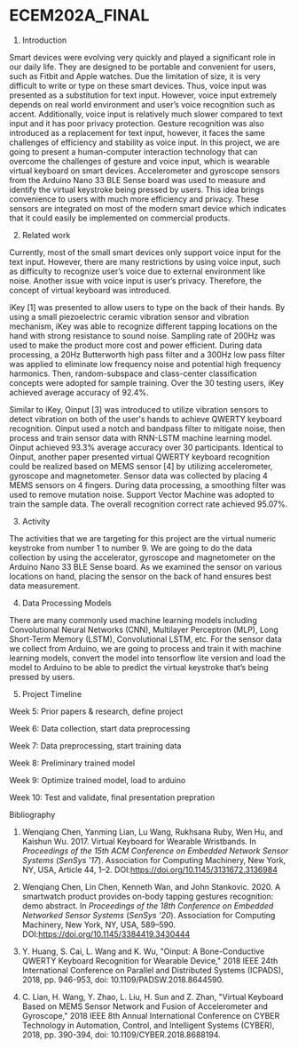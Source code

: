 # ECEM202A_FINAL

1. Introduction

Smart devices were evolving very quickly and played a significant role in our daily life. They are designed to be portable and convenient for users, such as Fitbit and Apple watches. Due the limitation of size, it is very difficult to write or type on these smart devices. Thus, voice input was presented as a substitution for text input. However, voice input extremely depends on real world environment and user’s voice recognition such as accent. Additionally, voice input is relatively much slower compared to text input and it has poor privacy protection. Gesture recognition was also introduced as a replacement for text input, however, it faces the same challenges of efficiency and stability as voice input. In this project, we are going to present a human-computer interaction technology that can overcome the challenges of gesture and voice input, which is wearable virtual keyboard on smart devices. Accelerometer and gyroscope sensors from the Arduino Nano 33 BLE Sense board was used to measure and identify the virtual keystroke being pressed by users. This idea brings convenience to users with much more efficiency and privacy. These sensors are integrated on most of the modern smart device which indicates that it could easily be implemented on commercial products.


2. Related work

Currently, most of the small smart devices only support voice input for the text input. However, there are many restrictions by using voice input, such as difficulty to recognize user’s voice due to external environment like noise. Another issue with voice input is user’s privacy. Therefore, the concept of virtual keyboard was introduced. 

iKey [1] was presented to allow users to type on the back of their hands. By using a small piezoelectric ceramic vibration sensor and vibration mechanism, iKey was able to recognize different tapping locations on the hand with strong resistance to sound noise. Sampling rate of 200Hz was used to make the product more cost and power efficient. During data processing, a 20Hz Butterworth high pass filter and a 300Hz low pass filter was applied to eliminate low frequency noise and potential high frequency harmonics. Then, random-subspace and class-center classification concepts were adopted for sample training. Over the 30 testing users, iKey achieved average accuracy of 92.4%.

Similar to iKey, Oinput [3] was introduced to utilize vibration sensors to detect vibration on both of the user's hands to achieve QWERTY keyboard recognition. Oinput used a notch and bandpass filter to mitigate noise, then process and train sensor data with RNN-LSTM machine learning model. Oinput achieved 93.3% average accuracy over 30 participants. Identical to Oinput, another paper presented virtual QWERTY keyboard recognition could be realized based on MEMS sensor [4] by utilizing accelerometer, gyroscope and magnetometer. Sensor data was collected by placing 4 MEMS sensors on 4 fingers. During data processing, a smoothing filter was used to remove mutation noise. Support Vector Machine was adopted to train the sample data. The overall recognition correct rate achieved 95.07%.

3. Activity

The activities that we are targeting for this project are the virtual numeric keystroke from number 1 to number 9. We are going to do the data collection by using the accelerator, gyroscope and magnetometer on the Arduino Nano 33 BLE Sense board. As we examined the sensor on various locations on hand, placing the sensor on the back of hand ensures best data measurement. 

4. Data Processing Models

There are many commonly used machine learning models including Convolutional Neural Networks (CNN), Multilayer Perceptron (MLP), Long Short-Term Memory (LSTM), Convolutional LSTM, etc. For the sensor data we collect from Arduino, we are going to process and train it with machine learning models, convert the model into tensorflow lite version and load the model to Arduino to be able to predict the virtual keystroke that’s being pressed by users. 

5. Project Timeline

Week 5: Prior papers & research, define project

Week 6: Data collection, start data preprocessing

Week 7: Data preprocessing, start training data

Week 8: Preliminary trained model

Week 9: Optimize trained model, load to arduino

Week 10: Test and validate, final presentation prepration

Bibliography

1. Wenqiang Chen, Yanming Lian, Lu Wang, Rukhsana Ruby, Wen Hu, and Kaishun Wu. 2017. Virtual Keyboard for Wearable Wristbands. In <i>Proceedings of the 15th ACM Conference on Embedded Network Sensor Systems</i> (<i>SenSys '17</i>). Association for Computing Machinery, New York, NY, USA, Article 44, 1–2. DOI:https://doi.org/10.1145/3131672.3136984

2. Wenqiang Chen, Lin Chen, Kenneth Wan, and John Stankovic. 2020. A smartwatch product provides on-body tapping gestures recognition: demo abstract. In <i>Proceedings of the 18th Conference on Embedded Networked Sensor Systems</i> (<i>SenSys '20</i>). Association for Computing Machinery, New York, NY, USA, 589–590. DOI:https://doi.org/10.1145/3384419.3430444

3. Y. Huang, S. Cai, L. Wang and K. Wu, "Oinput: A Bone-Conductive QWERTY Keyboard Recognition for Wearable Device," 2018 IEEE 24th International Conference on Parallel and Distributed Systems (ICPADS), 2018, pp. 946-953, doi: 10.1109/PADSW.2018.8644590.

4. C. Lian, H. Wang, Y. Zhao, L. Liu, H. Sun and Z. Zhan, "Virtual Keyboard Based on MEMS Sensor Network and Fusion of Accelerometer and Gyroscope," 2018 IEEE 8th Annual International Conference on CYBER Technology in Automation, Control, and Intelligent Systems (CYBER), 2018, pp. 390-394, doi: 10.1109/CYBER.2018.8688194.
